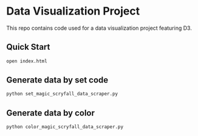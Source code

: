 # Data Visualization Project

This repo contains code used for a data visualization project featuring D3.

## Quick Start

```sh
open index.html
```

## Generate data by set code

```sh
python set_magic_scryfall_data_scraper.py
```

## Generate data by color

```sh
python color_magic_scryfall_data_scraper.py
```
